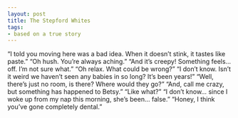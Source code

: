 ```yaml
---
layout: post
title: The Stepford Whites
tags:
- based on a true story
---
```

“I told you moving here was a bad idea. When it doesn’t stink, it tastes like paste.”
“Oh hush. You’re always aching.”
“And it’s creepy! Something feels… off. I’m not sure what.”
“Oh relax. What could be wrong?”
“I don’t know. Isn’t it weird we haven’t seen any babies in so long? It’s been years!”
“Well, there’s just no room, is there? Where would they go?”
“And, call me crazy, but something has happened to Betsy.”
“Like what?”
“I don’t know… since I woke up from my nap this morning, she’s been… false.”
“Honey, I think you’ve gone completely dental.”
